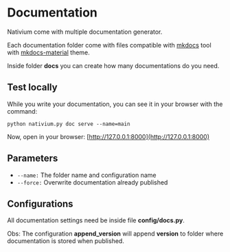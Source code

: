 # Documentation

Nativium come with multiple documentation generator.

Each documentation folder come with files compatible with [mkdocs](https://github.com/mkdocs/mkdocs) tool with [mkdocs-material](https://github.com/squidfunk/mkdocs-material) theme.

Inside folder **docs** you can create how many documentations do you need.

## Test locally

While you write your documentation, you can see it in your browser with the command:

```
python nativium.py doc serve --name=main
```

Now, open in your browser: [http://127.0.0.1:8000](http://127.0.0.1:8000)

## Parameters

- `--name:` The folder name and configuration name
- `--force:` Overwrite documentation already published

## Configurations

All documentation settings need be inside file **config/docs.py**.

Obs: The configuration **append_version** will append **version** to folder where documentation is stored when published.

